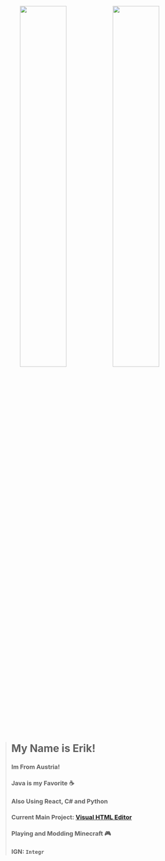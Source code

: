 <p align="center">
<img src="http://github-profile-summary-cards.vercel.app/api/cards/stats?username=Integr-0&theme=aura" width="50%"/><img src="http://github-profile-summary-cards.vercel.app/api/cards/most-commit-language?username=Integr-0&theme=aura" width="50%"/>
</p>

> # **My Name is Erik!**
> 
> ### **Im From Austria!**
>
> ### **Java is my Favorite**  :coffee:
> ### **Also Using React, C# and Python**
> 
> ### **Current Main Project:** [Visual HTML Editor](https://github.com/Julian-Mostbauer/Visual-Html-Editor)
>
> ### **Playing and Modding Minecraft  :video_game:**
> ### **IGN:**  `Integr`

